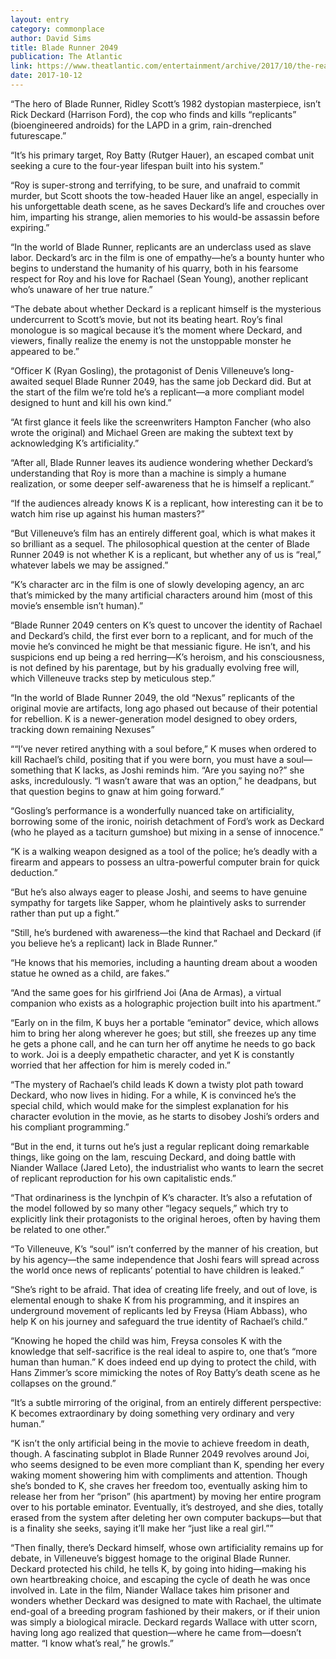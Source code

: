 ```yaml
---
layout: entry
category: commonplace
author: David Sims
title: Blade Runner 2049
publication: The Atlantic
link: https://www.theatlantic.com/entertainment/archive/2017/10/the-real-and-unreal-in-blade-runner-2049/542574/
date: 2017-10-12
---
```


“The hero of Blade Runner, Ridley Scott’s 1982 dystopian masterpiece, isn’t Rick Deckard (Harrison Ford), the cop who finds and kills “replicants” (bioengineered androids) for the LAPD in a grim, rain-drenched futurescape.”

“It’s his primary target, Roy Batty (Rutger Hauer), an escaped combat unit seeking a cure to the four-year lifespan built into his system.”

“Roy is super-strong and terrifying, to be sure, and unafraid to commit murder, but Scott shoots the tow-headed Hauer like an angel, especially in his unforgettable death scene, as he saves Deckard’s life and crouches over him, imparting his strange, alien memories to his would-be assassin before expiring.”

“In the world of Blade Runner, replicants are an underclass used as slave labor. Deckard’s arc in the film is one of empathy—he’s a bounty hunter who begins to understand the humanity of his quarry, both in his fearsome respect for Roy and his love for Rachael (Sean Young), another replicant who’s unaware of her true nature.”

“The debate about whether Deckard is a replicant himself is the mysterious undercurrent to Scott’s movie, but not its beating heart. Roy’s final monologue is so magical because it’s the moment where Deckard, and viewers, finally realize the enemy is not the unstoppable monster he appeared to be.”

“Officer K (Ryan Gosling), the protagonist of Denis Villeneuve’s long-awaited sequel Blade Runner 2049, has the same job Deckard did. But at the start of the film we’re told he’s a replicant—a more compliant model designed to hunt and kill his own kind.”

“At first glance it feels like the screenwriters Hampton Fancher (who also wrote the original) and Michael Green are making the subtext text by acknowledging K’s artificiality.”

“After all, Blade Runner leaves its audience wondering whether Deckard’s understanding that Roy is more than a machine is simply a humane realization, or some deeper self-awareness that he is himself a replicant.”

“If the audiences already knows K is a replicant, how interesting can it be to watch him rise up against his human masters?”

“But Villeneuve’s film has an entirely different goal, which is what makes it so brilliant as a sequel. The philosophical question at the center of Blade Runner 2049 is not whether K is a replicant, but whether any of us is “real,” whatever labels we may be assigned.”

“K’s character arc in the film is one of slowly developing agency, an arc that’s mimicked by the many artificial characters around him (most of this movie’s ensemble isn’t human).”

“Blade Runner 2049 centers on K’s quest to uncover the identity of Rachael and Deckard’s child, the first ever born to a replicant, and for much of the movie he’s convinced he might be that messianic figure. He isn’t, and his suspicions end up being a red herring—K’s heroism, and his consciousness, is not defined by his parentage, but by his gradually evolving free will, which Villeneuve tracks step by meticulous step.”

“In the world of Blade Runner 2049, the old “Nexus” replicants of the original movie are artifacts, long ago phased out because of their potential for rebellion. K is a newer-generation model designed to obey orders, tracking down remaining Nexuses”

““I’ve never retired anything with a soul before,” K muses when ordered to kill Rachael’s child, positing that if you were born, you must have a soul—something that K lacks, as Joshi reminds him. “Are you saying no?” she asks, incredulously. “I wasn’t aware that was an option,” he deadpans, but that question begins to gnaw at him going forward.”

“Gosling’s performance is a wonderfully nuanced take on artificiality, borrowing some of the ironic, noirish detachment of Ford’s work as Deckard (who he played as a taciturn gumshoe) but mixing in a sense of innocence.”

“K is a walking weapon designed as a tool of the police; he’s deadly with a firearm and appears to possess an ultra-powerful computer brain for quick deduction.”

“But he’s also always eager to please Joshi, and seems to have genuine sympathy for targets like Sapper, whom he plaintively asks to surrender rather than put up a fight.”

“Still, he’s burdened with awareness—the kind that Rachael and Deckard (if you believe he’s a replicant) lack in Blade Runner.”

“He knows that his memories, including a haunting dream about a wooden statue he owned as a child, are fakes.”

“And the same goes for his girlfriend Joi (Ana de Armas), a virtual companion who exists as a holographic projection built into his apartment.”

“Early on in the film, K buys her a portable “eminator” device, which allows him to bring her along wherever he goes; but still, she freezes up any time he gets a phone call, and he can turn her off anytime he needs to go back to work. Joi is a deeply empathetic character, and yet K is constantly worried that her affection for him is merely coded in.”

“The mystery of Rachael’s child leads K down a twisty plot path toward Deckard, who now lives in hiding. For a while, K is convinced he’s the special child, which would make for the simplest explanation for his character evolution in the movie, as he starts to disobey Joshi’s orders and his compliant programming.”

“But in the end, it turns out he’s just a regular replicant doing remarkable things, like going on the lam, rescuing Deckard, and doing battle with Niander Wallace (Jared Leto), the industrialist who wants to learn the secret of replicant reproduction for his own capitalistic ends.”

“That ordinariness is the lynchpin of K’s character. It’s also a refutation of the model followed by so many other “legacy sequels,” which try to explicitly link their protagonists to the original heroes, often by having them be related to one other.”

“To Villeneuve, K’s “soul” isn’t conferred by the manner of his creation, but by his agency—the same independence that Joshi fears will spread across the world once news of replicants’ potential to have children is leaked.”

“She’s right to be afraid. That idea of creating life freely, and out of love, is elemental enough to shake K from his programming, and it inspires an underground movement of replicants led by Freysa (Hiam Abbass), who help K on his journey and safeguard the true identity of Rachael’s child.”

“Knowing he hoped the child was him, Freysa consoles K with the knowledge that self-sacrifice is the real ideal to aspire to, one that’s “more human than human.” K does indeed end up dying to protect the child, with Hans Zimmer’s score mimicking the notes of Roy Batty’s death scene as he collapses on the ground.”

“It’s a subtle mirroring of the original, from an entirely different perspective: K becomes extraordinary by doing something very ordinary and very human.”

“K isn’t the only artificial being in the movie to achieve freedom in death, though. A fascinating subplot in Blade Runner 2049 revolves around Joi, who seems designed to be even more compliant than K, spending her every waking moment showering him with compliments and attention. Though she’s bonded to K, she craves her freedom too, eventually asking him to release her from her “prison” (his apartment) by moving her entire program over to his portable eminator. Eventually, it’s destroyed, and she dies, totally erased from the system after deleting her own computer backups—but that is a finality she seeks, saying it’ll make her “just like a real girl.””

“Then finally, there’s Deckard himself, whose own artificiality remains up for debate, in Villeneuve’s biggest homage to the original Blade Runner. Deckard protected his child, he tells K, by going into hiding—making his own heartbreaking choice, and escaping the cycle of death he was once involved in. Late in the film, Niander Wallace takes him prisoner and wonders whether Deckard was designed to mate with Rachael, the ultimate end-goal of a breeding program fashioned by their makers, or if their union was simply a biological miracle. Deckard regards Wallace with utter scorn, having long ago realized that question—where he came from—doesn’t matter. “I know what’s real,” he growls.”

